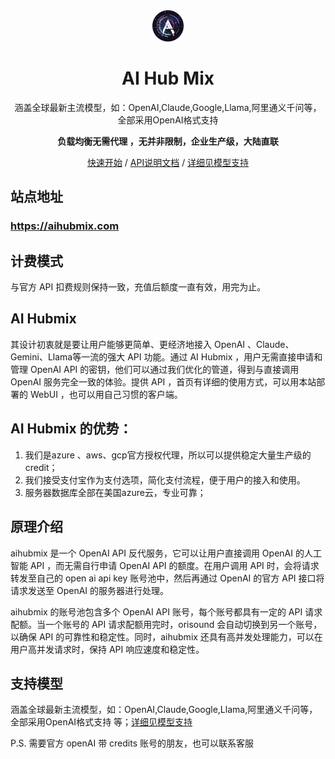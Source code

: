 <div align="center">
<img src="./images/logohubmix.png" alt="icon" width="50px"/>
  
<h1 align="center">AI Hub Mix</h1>

涵盖全球最新主流模型，如：OpenAI,Claude,Google,Llama,阿里通义千问等，全部采用OpenAI格式支持 

**负载均衡无需代理 ，无并非限制，企业生产级，大陆直联**

[快速开始](https://aihubmix.com/) / [API说明文档](https://doc.aihubmix.com/) / [详细见模型支持](https://aihubmix.com/models) 



</div>

## 站点地址
### https://aihubmix.com



## 计费模式
与官方 API 扣费规则保持一致，充值后额度一直有效，用完为止。



## AI Hubmix
其设计初衷就是要让用户能够更简单、更经济地接入 OpenAI 、Claude、Gemini、Llama等一流的强大 API 功能。通过 AI Hubmix ，用户无需直接申请和管理 OpenAI API 的密钥，他们可以通过我们优化的管道，得到与直接调用 OpenAI 服务完全一致的体验。提供 API ，首页有详细的使用方式，可以用本站部署的 WebUI ，也可以用自己习惯的客户端。

## AI Hubmix 的优势： 
1. 我们是azure 、aws、gcp官方授权代理，所以可以提供稳定大量生产级的credit；
2. 我们接受支付宝作为支付选项，简化支付流程，便于用户的接入和使用。
3. 服务器数据库全部在美国azure云，专业可靠；

## 原理介绍
aihubmix 是一个 OpenAI API 反代服务，它可以让用户直接调用 OpenAI 的人工智能 API ，而无需自行申请 OpenAI API 的额度。在用户调用 API 时，会将请求转发至自己的 open ai api key 账号池中，然后再通过 OpenAI 的官方 API 接口将请求发送至 OpenAI 的服务器进行处理。

aihubmix 的账号池包含多个 OpenAI API 账号，每个账号都具有一定的 API 请求配额。当一个账号的 API 请求配额用完时，orisound 会自动切换到另一个账号，以确保 API 的可靠性和稳定性。同时，aihubmix 还具有高并发处理能力，可以在用户高并发请求时，保持 API 响应速度和稳定性。

## 支持模型
涵盖全球最新主流模型，如：OpenAI,Claude,Google,Llama,阿里通义千问等，全部采用OpenAI格式支持 等；[详细见模型支持]( https://aihubmix.com/models)



P.S.
需要官方 openAI 带 credits 账号的朋友，也可以联系客服
